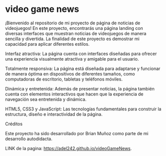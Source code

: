 # video game news

¡Bienvenido al repositorio de mi proyecto de página de noticias de videojuegos! En este proyecto, encontrarás una página landing con diversas interfaces que muestran noticias de videojuegos de manera sencilla y divertida. La finalidad de este proyecto es demostrar mi capacidad para aplicar diferentes estilos.

Interfaz atractiva: La página cuenta con interfaces diseñadas para ofrecer una experiencia visualmente atractiva y amigable para el usuario.

Totalmente responsiva: La página está diseñada para adaptarse y funcionar de manera óptima en dispositivos de diferentes tamaños, como computadoras de escritorio, tabletas y teléfonos móviles.

Dinámica y entretenida: Además de presentar noticias, la página también cuenta con elementos interactivos que hacen que la experiencia de navegación sea entretenida y dinámica.

HTML5, CSS3 y JavaScript: Las tecnologías fundamentales para construir la estructura, diseño e interactividad de la página.

Créditos

Este proyecto ha sido desarrollado por Brian Muñoz como parte de mi desarrollo autodidacta.

LINK de la pagina: https://adel242.github.io/videoGameNews.
